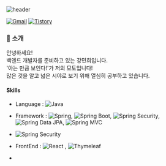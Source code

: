 ![header](https://capsule-render.vercel.app/api?type=waving&height=210&color=gradient&text=Minhee's%20Github%20💾&fontSize=30&desc=💻%20Backend%20Developer&fontAlignY=25&descAlignY=40&textBg=false&reversal=false&animation=fadeIn&rotate=0&strokeWidth=0&descSize=-10)

[![Gmail](https://img.shields.io/badge/Gmail-0677d1?style=flat-square&logo=Gmail&logoColor=black)](mailto:alsgml1341@gmail.com)
[![Tistory](https://img.shields.io/badge/Tistory-FF5722?style=flat-square&logo=tistory&logoColor=#000000)](https://nuvgw2810.tistory.com/)


### 📝 소개   
안녕하세요!  
백엔드 개발자를 준비하고 있는 강민희입니다.  
'아는 만큼 보인다!'가 저의 모토입니다!  
많은 것을 알고 넓은 시야로 보기 위해 열심히 공부하고 있습니다.


#### Skills 
- Language : ![Java](https://img.shields.io/badge/Java-007396?style=for-the-badge&logo=java&logoColor=white)
- Framework : ![Spring](https://img.shields.io/badge/Spring-6DB33F?style=for-the-badge&logo=spring&logoColor=white), ![Spring Boot](https://img.shields.io/badge/Spring%20Boot-6DB33F?style=for-the-badge&logo=spring-boot&logoColor=white), ![Spring Security](https://img.shields.io/badge/Spring%20Security-6DB33F?style=for-the-badge&logo=spring-security&logoColor=white), ![Spring Data JPA](https://img.shields.io/badge/Spring%20Data%20JPA-6DB33F?style=for-the-badge&logo=spring-data&logoColor=white), ![Spring MVC](https://img.shields.io/badge/Spring%20MVC-6DB33F?style=for-the-badge&logo=spring&logoColor=white)

- ![Spring Security](https://img.shields.io/badge/Spring%20Security-6DB33F?style=flat&logo=spring-security&logoColor=white)





- FrontEnd : ![React](https://img.shields.io/badge/React-61DAFB?style=for-the-badge&logo=react&logoColor=white)
, ![Thymeleaf](https://img.shields.io/badge/Thymeleaf-005F0F?style=for-the-badge&logo=thymeleaf&logoColor=white)
- 


<!--
**minhee810/minhee810** is a ✨ _special_ ✨ repository because its `README.md` (this file) appears on your GitHub profile.

Here are some ideas to get you started:

- 🔭 I’m currently working on ...
- 🌱 I’m currently learning ...
- 👯 I’m looking to collaborate on ...
- 🤔 I’m looking for help with ...
- 💬 Ask me about ...
- 📫 How to reach me: ...
- 😄 Pronouns: ...
- ⚡ Fun fact: ...
-->
